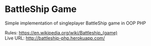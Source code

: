 # BattleShip Game
Simple implementation of singleplayer BattleShip game in OOP PHP

Rules: https://en.wikipedia.org/wiki/Battleship_(game)  
Live URL: http://battleship-php.herokuapp.com/
